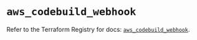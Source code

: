 # `aws_codebuild_webhook`

Refer to the Terraform Registry for docs: [`aws_codebuild_webhook`](https://registry.terraform.io/providers/hashicorp/aws/5.77.0/docs/resources/codebuild_webhook).
